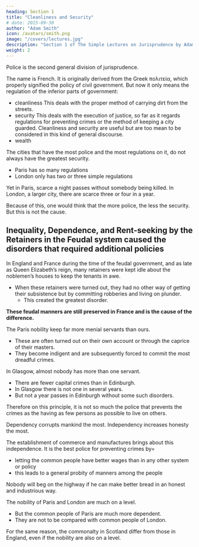 ```yaml
---
heading: Section 1
title: "Cleanliness and Security"
# date: 2015-09-30
author: "Adam Smith"
icon: /avatars/smith.png
image: "/covers/lectures.jpg"
description: "Section 1 of The Simple Lectures on Jurisprudence by Adam Smith"
weight: 2
---
```




Police is the second general division of jurisprudence.

The name is French. It is originally derived from the Greek πολιτεία, which properly signified the policy of civil government. But now it only means the regulation of the inferior parts of government:
- cleanliness
  This deals with the proper method of carrying dirt from the streets.
- security
  This deals with the execution of justice, so far as it regards regulations for preventing crimes or the method of keeping a city guarded. Cleanliness and security are useful but are too mean to be considered in this kind of general discourse.
- wealth
<!-- cheapness or plenty. -->

The cities that have the most police and the most regulations on it, do not always have the greatest security.
- Paris has so many regulations
- London only has two or three simple regulations

Yet in Paris, scarce a night passes without somebody being killed. In London, a larger city, there are scarce three or four in a year.

Because of this, one would think that the more police, the less the security. But this is not the cause.


## Inequality, Dependence, and Rent-seeking by the Retainers in the Feudal system caused the disorders that required additional policies

In England and France during the time of the feudal government, and as late as Queen Elizabeth’s reign, many retainers were kept idle about the noblemen’s houses to keep the tenants in awe.
- When these retainers were turned out, they had no other way of getting their subsistence but by committing robberies and living on plunder.
  - This created the greatest disorder.

**These feudal manners are still preserved in France and is the cause of the difference.**

The Paris nobility keep far more menial servants than ours.
- These are often turned out on their own account or through the caprice of their masters.
- They become indigent and are subsequently forced to commit the most dreadful crimes.

In Glasgow, almost nobody has more than one servant.
- There are fewer capital crimes than in Edinburgh.
- In Glasgow there is not one in several years.
- But not a year passes in Edinburgh without some such disorders.

Therefore on this principle, it is not so much the police that prevents the crimes as the having as few persons as possible to live on others.

Dependency corrupts mankind the most. Independency increases honesty the most.

The establishment of commerce and manufactures brings about this independence. It is the best police for preventing crimes by= 
- letting the common people have better wages than in any other system or policy
- this leads to a general probity of manners among the people
  
Nobody will beg on the highway if he can make better bread in an honest and industrious way. 

The nobility of Paris and London are much on a level.
- But the common people of Paris are much more dependent. 
- They are not to be compared with common people of London.

For the same reason, the commonalty in Scotland differ from those in England, even if the nobility are also on a level.
